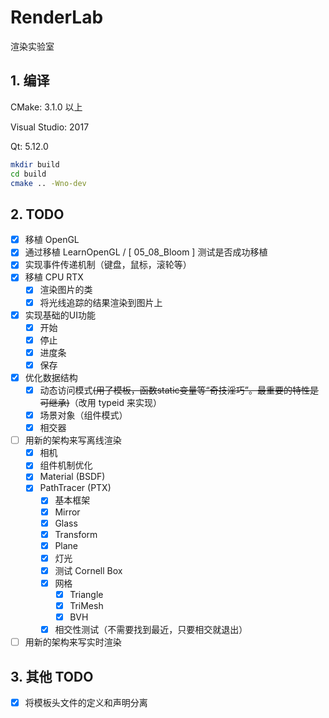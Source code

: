 # RenderLab

渲染实验室

## 1. 编译

CMake: 3.1.0 以上

Visual Studio: 2017

Qt: 5.12.0

```bash
mkdir build
cd build
cmake .. -Wno-dev
```

## 2. TODO

- [x] 移植 OpenGL
- [x] 通过移植 LearnOpenGL / [ 05_08_Bloom ] 测试是否成功移植
- [x] 实现事件传递机制（键盘，鼠标，滚轮等）
- [x] 移植 CPU RTX
  - [x] 渲染图片的类
  - [x] 将光线追踪的结果渲染到图片上
- [x] 实现基础的UI功能
  - [x] 开始
  - [x] 停止
  - [x] 进度条
  - [x] 保存
- [x] 优化数据结构
  - [x] 动态访问模式~~(用了模板，函数static变量等“奇技淫巧”。最重要的特性是可继承)~~（改用 typeid 来实现）
  - [x] 场景对象（组件模式）
  - [x] 相交器
- [ ] 用新的架构来写离线渲染
  - [x] 相机
  - [x] 组件机制优化
  - [x] Material (BSDF)
  - [x] PathTracer (PTX)
    - [x] 基本框架
    - [x] Mirror
    - [x] Glass
    - [x] Transform
    - [x] Plane
    - [x] 灯光
    - [x] 测试 Cornell Box
    - [x] 网格
      - [x] Triangle
      - [x] TriMesh
      - [x] BVH
    - [x] 相交性测试（不需要找到最近，只要相交就退出）
- [ ] 用新的架构来写实时渲染

## 3. 其他 TODO

- [x] 将模板头文件的定义和声明分离